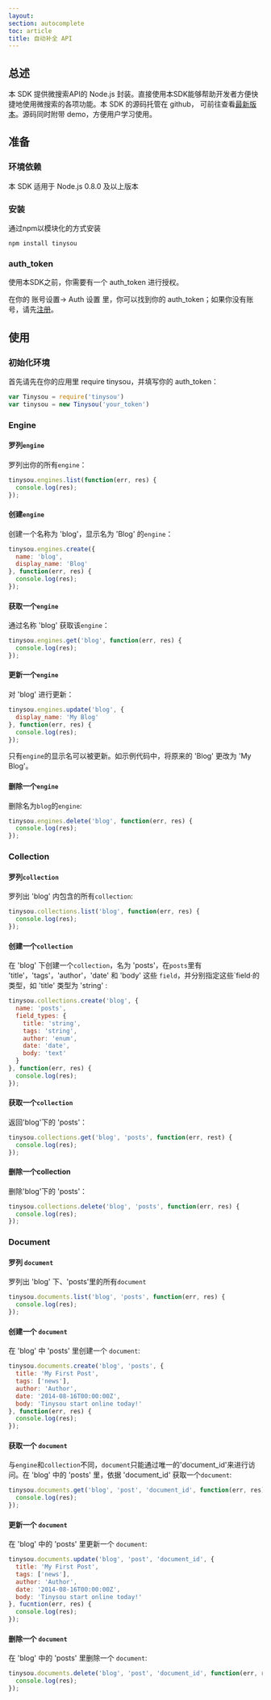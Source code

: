```yaml
---
layout: 
section: autocomplete
toc: article
title: 自动补全 API
---
```


## 总述

本 SDK 提供微搜索API的 Node.js 封装。直接使用本SDK能够帮助开发者方便快捷地使用微搜索的各项功能。本 SDK 的源码托管在 github， 可前往查看[最新版本][github]。源码同时附带 demo，方便用户学习使用。

## 准备

### 环境依赖

本 SDK 适用于 Node.js 0.8.0 及以上版本

### 安装

通过npm以模块化的方式安装

```
npm install tinysou

```

### auth_token

使用本SDK之前，你需要有一个 auth_token 进行授权。

在你的 账号设置-> Auth 设置 里，你可以找到你的 auth_token；如果你没有账号，请先[注册][setup]。

## 使用

### 初始化环境

首先请先在你的应用里 require tinysou，并填写你的 auth_token：

```javascript
var Tinysou = require('tinysou')
var tinysou = new Tinysou('your_token')
```

### Engine

#### 罗列`engine`
罗列出你的所有`engine`：
```javascript
tinysou.engines.list(function(err, res) {
  console.log(res);
});
```

#### 创建`engine`

创建一个名称为 'blog'，显示名为 'Blog' 的`engine`：

```javascript
tinysou.engines.create({
  name: 'blog',
  display_name: 'Blog'
}, function(err, res) {
  console.log(res);
});
```

#### 获取一个`engine`

通过名称 'blog' 获取该`engine`：

```javascript
tinysou.engines.get('blog', function(err, res) {
  console.log(res);
});
```

#### 更新一个`engine`

对 'blog' 进行更新：

```javascript
tinysou.engines.update('blog', {
  display_name: 'My Blog'
}, function(err, res) {
  console.log(res);
});
```
只有`engine`的显示名可以被更新。如示例代码中，将原来的 'Blog' 更改为 'My Blog'。

#### 删除一个`engine`

删除名为`blog`的`engine`:

```javascript
tinysou.engines.delete('blog', function(err, res) {
  console.log(res);
});
```

### Collection

#### 罗列`collection`

罗列出 'blog' 内包含的所有`collection`:

```javascript
tinysou.collections.list('blog', function(err, res) {
  console.log(res);
});
```

#### 创建一个`collection`

在 'blog' 下创建一个`collection`，名为 'posts'，在`posts`里有 'title'，'tags'，'author'，'date' 和 'body' 这些 `field`，并分别指定这些`field·的类型，如 'title' 类型为 'string' :

```javascript
tinysou.collections.create('blog', {
  name: 'posts',
  field_types: {
    title: 'string',
    tags: 'string',
    author: 'enum',
    date: 'date',
    body: 'text'
  }
}, function(err, res) {
  console.log(res);
});
```

#### 获取一个`collection`

返回'blog'下的 'posts'：

```javascript
tinysou.collections.get('blog', 'posts', function(err, rest) {
  console.log(res);
});
```

#### 删除一个collection

删除'blog'下的 'posts'：

```javascript
tinysou.collections.delete('blog', 'posts', function(err, res) {
  console.log(res);
});
```

### Document

#### 罗列 `document`

罗列出 'blog' 下、'posts'里的所有`document`

```javascript
tinysou.documents.list('blog', 'posts', function(err, res) {
  console.log(res);
});
```

#### 创建一个 `document`

在 'blog' 中 'posts' 里创建一个 `document`:

```javascript
tinysou.documents.create('blog', 'posts', {
  title: 'My First Post',
  tags: ['news'],
  author: 'Author',
  date: '2014-08-16T00:00:00Z',
  body: 'Tinysou start online today!'
}, function(err, res) {
  console.log(res);
});
```

#### 获取一个 `document`

与`engine`和`collection`不同，`document`只能通过唯一的'document_id'来进行访问。在 'blog' 中的 'posts' 里，依据 'document_id' 获取一个`document`:

```javascript
tinysou.documents.get('blog', 'post', 'document_id', function(err, res) {
  console.log(res);
});
```


#### 更新一个 `document`

在 'blog' 中的 'posts' 里更新一个 `document`:

```javascript
tinysou.documents.update('blog', 'post', 'document_id', {
  title: 'My First Post',
  tags: ['news'],
  author: 'Author',
  date: '2014-08-16T00:00:00Z',
  body: 'Tinysou start online today!'
}, fucntion(err, res) {
  console.log(res);
});
```

#### 删除一个 `document`

在 'blog' 中的 'posts' 里删除一个 `document`:

```javascript
tinysou.documents.delete('blog', 'post', 'document_id', function(err, res) {
  console.log(res);
});
```









[github]:https://github.com/tinysou/tinysou-node
[setup]:http://dashboard.tinysou.com/signup